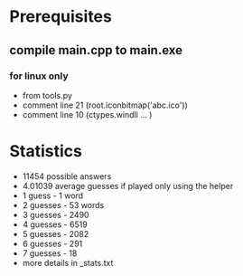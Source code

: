 # Prerequisites
## compile main.cpp to main.exe

### for linux only
*    from tools.py
*    comment line 21 (root.iconbitmap('abc.ico'))
*    comment line 10 (ctypes.windll ... )


# Statistics
* 11454 possible answers
* 4.01039 average guesses if played only using the helper
* 1 guess - 1 word
* 2 guesses - 53 words
* 3 guesses - 2490
* 4 guesses - 6519
* 5 guesses - 2082
* 6 guesses - 291
* 7 guesses - 18
* more details in _stats.txt
